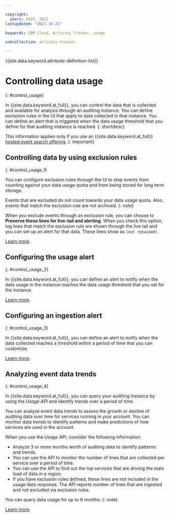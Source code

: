 ```yaml
---

copyright:
  years: 2019, 2022
lastupdated: "2021-10-21"

keywords: IBM Cloud, Activity Tracker, usage

subcollection: activity-tracker

---
```


{{site.data.keyword.attribute-definition-list}}


# Controlling data usage
{: #control_usage}


In {{site.data.keyword.at_full}}, you can control the data that is collected and available for analysis through an auditing instance. You can define exclusion rules in the UI that apply to data collected in that instance. You can define an alert that is triggered when the data usage threshold that you define for that auditing instance is reached.
{: shortdesc}

This information applies only if you use an {{site.data.keyword.at_full}} [hosted event search offering](/docs/activity-tracker?topic=activity-tracker-service_plan).
{: important}

## Controlling data by using exclusion rules
{: #control_usage_1}

You can configure exclusion rules through the UI to stop events from counting against your data usage quota and from being stored for long term storage.

Events that are excluded do not count towards your data usage quota. Also, events that match the exclusion rule are not archived.
{: note}

When you exclude events through an exclusion rule, you can choose to **Preserve these lines for live-tail and alerting**. When you check this option, log lines that match the exclusion rule are shown through the live tail and you can set up an alert for that data. These lines show as `(not retained)`.

[Learn more](/docs/activity-tracker?topic=activity-tracker-exclusion_rules).



## Configuring the usage alert
{: #control_usage_2}

In {{site.data.keyword.at_full}}, you can define an alert to notify when the data usage in the instance reaches the data usage threshold that you set for the instance.

[Learn more](/docs/activity-tracker?topic=activity-tracker-control_usage_alert).


## Configuring an ingestion alert
{: #control_usage_3}

In {{site.data.keyword.at_full}}, you can define an alert to notify when the data collected reaches a threshold within a period of time that you can customize.

[Learn more](/docs/activity-tracker?topic=activity-tracker-control_usage_instance).

## Analyzing event data trends
{: #control_usage_4}

In {{site.data.keyword.at_full}}, you can query your auditing instance by using the *Usage API* and identify trends over a period of time. 

You can analyze event data trends to assess the growth or decline of auditing data over time for services running in your account. You can monitor data trends to identify patterns and make predictions of how services are used in the account. 

When you use the *Usage* API, consider the following information:
- Analyze 3 or more months worth of auditing data to identify patterns and trends.
- You can use the API to monitor the number of lines that are collected per service over a period of time.
- You can use the API to find out the top services that are driving the main load of data in a region.
- If you have exclusion rules defined, these lines are not included in the usage data response. The API reports number of lines that are ingested and not excluded via exclusion rules.

You can query data usage for up to 6 months.
{: note}

[Learn more](/docs/activity-tracker?topic=activity-tracker-control_usage_api).


